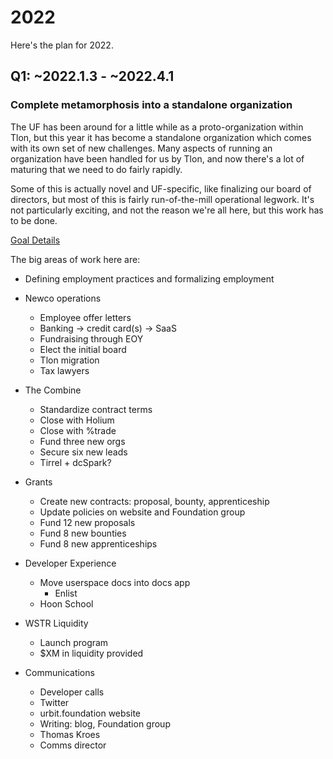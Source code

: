 # 2022

Here's the plan for 2022.

## Q1: ~2022.1.3 - ~2022.4.1

### Complete metamorphosis into a standalone organization

The UF has been around for a little while as a proto-organization within Tlon,
but this year it has become a standalone organization which comes with its own
set of new challenges. Many aspects of running an organization have been handled
for us by Tlon, and now there's a lot of maturing that we need to do fairly
rapidly.

Some of this is actually novel and UF-specific, like finalizing our board of
directors, but most of this is fairly run-of-the-mill operational legwork. It's
not particularly exciting, and not the reason we're all here, but this work has
to be done.

[Goal Details](metamorphosis-20220103.md)

The big areas of work here are:

- Defining employment practices and formalizing employment

- Newco operations
  - Employee offer letters
  - Banking -> credit card(s) -> SaaS
  - Fundraising through EOY
  - Elect the initial board
  - Tlon migration
  - Tax lawyers
- The Combine
  - Standardize contract terms
  - Close with Holium
  - Close with %trade
  - Fund three new orgs
  - Secure six new leads
  - Tirrel + dcSpark?
- Grants
  - Create new contracts: proposal, bounty, apprenticeship
  - Update policies on website and Foundation group
  - Fund 12 new proposals
  - Fund 8 new bounties
  - Fund 8 new apprenticeships
- Developer Experience
  - Move userspace docs into docs app
    - Enlist 
  - Hoon School
- WSTR Liquidity
  - Launch program
  - $XM in liquidity provided
- Communications
  - Developer calls
  - Twitter
  - urbit.foundation website
  - Writing: blog, Foundation group
  - Thomas Kroes
  - Comms director 
